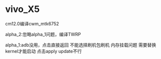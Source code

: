 # vivo_X5
cm12.0编译cwm_mtk6752

alpha_2:忽略alpha_1问题，编译TWRP

alpha_1:adb没用，点击直接返回
	不能选择刷机包刷机
	内存挂载问题
	需要替换kernel才能启动
	点击apply update不行	
